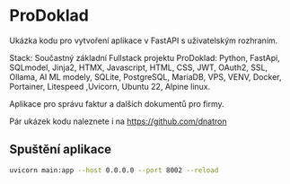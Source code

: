 # ProDoklad

Ukázka kodu pro vytvoření aplikace v FastAPI s uživatelským rozhraním.

Stack:
Součastný základní Fullstack projektu ProDoklad: Python, FastApi, SQLmodel, Jinja2, HTMX, Javascript, HTML, CSS, JWT, OAuth2, SSL, Ollama, AI ML modely, SQLite, PostgreSQL, MariaDB, VPS, VENV, Docker, Portainer, Litespeed ,Uvicorn, Ubuntu 22, Alpine linux.

Aplikace pro správu faktur a dalších dokumentů pro firmy.

Pár ukázek kodu naleznete i na https://github.com/dnatron

## Spuštění aplikace

```bash
uvicorn main:app --host 0.0.0.0 --port 8002 --reload
```

 

